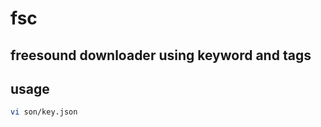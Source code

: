 # fsc

## freesound downloader using keyword and tags

## usage

```sh
vi son/key.json

```

```js


```
